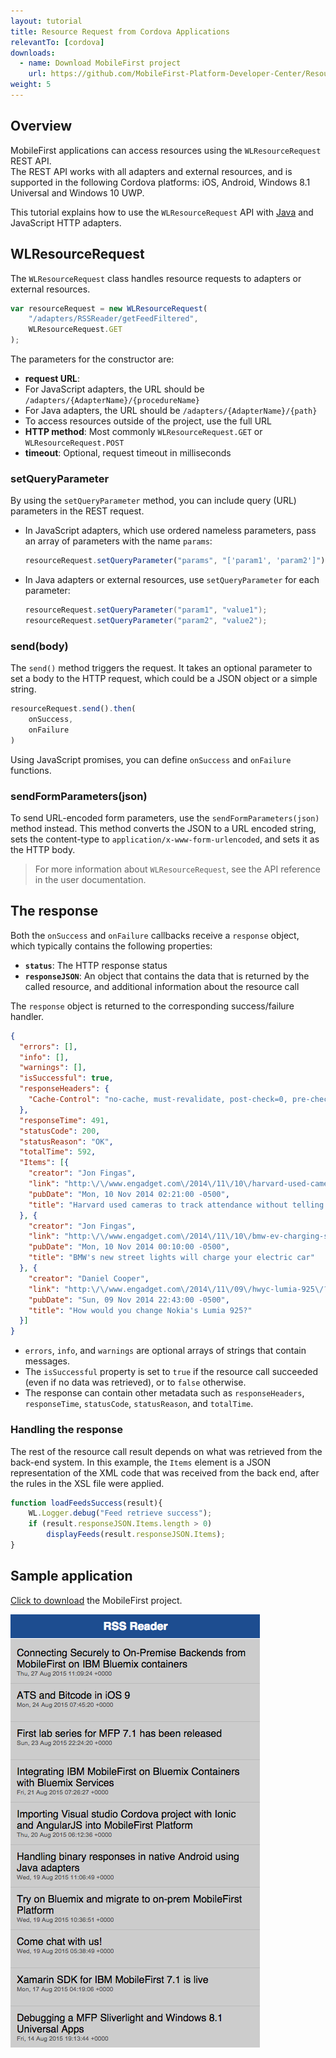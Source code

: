 ```yaml
---
layout: tutorial
title: Resource Request from Cordova Applications
relevantTo: [cordova]
downloads:
  - name: Download MobileFirst project
    url: https://github.com/MobileFirst-Platform-Developer-Center/ResourceRequestCordova
weight: 5
---
```


## Overview
MobileFirst applications can access resources using the `WLResourceRequest` REST API.  
The REST API works with all adapters and external resources, and is supported in the following Cordova platforms: iOS, Android, Windows 8.1 Universal and Windows 10 UWP.

This tutorial explains how to use the `WLResourceRequest` API with [Java](../) and JavaScript HTTP adapters.

## WLResourceRequest
The `WLResourceRequest` class handles resource requests to adapters or external resources.

```js
var resourceRequest = new WLResourceRequest(
    "/adapters/RSSReader/getFeedFiltered",
    WLResourceRequest.GET
);
```
The parameters for the constructor are:

* **request URL**:
 * For JavaScript adapters, the URL should be `/adapters/{AdapterName}/{procedureName}`
 * For Java adapters, the URL should be `/adapters/{AdapterName}/{path}`
 * To access resources outside of the project, use the full URL
* **HTTP method**: Most commonly `WLResourceRequest.GET` or `WLResourceRequest.POST`
* **timeout**: Optional, request timeout in milliseconds

### setQueryParameter
By using the `setQueryParameter` method, you can include query (URL) parameters in the REST request.

* In JavaScript adapters, which use ordered nameless parameters, pass an array of parameters with the name `params`:

    ```js
    resourceRequest.setQueryParameter("params", "['param1', 'param2']");
    ```
* In Java adapters or external resources, use `setQueryParameter` for each parameter:

    ```java
    resourceRequest.setQueryParameter("param1", "value1");
    resourceRequest.setQueryParameter("param2", "value2");
    ```

### send(body)
The `send()` method triggers the request. It takes an optional parameter to set a body to the HTTP request, which could be a JSON object or a simple string.

```js
resourceRequest.send().then(
    onSuccess,
    onFailure
)
```
Using JavaScript promises, you can define `onSuccess` and `onFailure` functions.

### sendFormParameters(json)
To send URL-encoded form parameters, use the `sendFormParameters(json)` method instead. This method converts the JSON to a URL encoded string, sets the content-type to `application/x-www-form-urlencoded`, and sets it as the HTTP body.

>For more information about `WLResourceRequest`, see the API reference in the user documentation.

## The response
Both the `onSuccess` and `onFailure` callbacks receive a `response` object, which typically contains the following properties:

* **`status`**: The HTTP response status
* **`responseJSON`**: An object that contains the data that is returned by the called resource, and additional information about the resource call

The `response` object is returned to the corresponding success/failure handler.

```json
{
  "errors": [],
  "info": [],
  "warnings": [],
  "isSuccessful": true,
  "responseHeaders": {
    "Cache-Control": "no-cache, must-revalidate, post-check=0, pre-check=0"
  },
  "responseTime": 491,
  "statusCode": 200,
  "statusReason": "OK",
  "totalTime": 592,
  "Items": [{
    "creator": "Jon Fingas",
    "link": "http:\/\/www.engadget.com\/2014\/11\/10\/harvard-used-cameras-to-check-attendance\/?ncid=rss_truncated",
    "pubDate": "Mon, 10 Nov 2014 02:21:00 -0500",
    "title": "Harvard used cameras to track attendance without telling students"
  }, {
    "creator": "Jon Fingas",
    "link": "http:\/\/www.engadget.com\/2014\/11\/10\/bmw-ev-charging-street-lights\/?ncid=rss_truncated",
    "pubDate": "Mon, 10 Nov 2014 00:10:00 -0500",
    "title": "BMW's new street lights will charge your electric car"
  }, {
    "creator": "Daniel Cooper",
    "link": "http:\/\/www.engadget.com\/2014\/11\/09\/hwyc-lumia-925\/?ncid=rss_truncated",
    "pubDate": "Sun, 09 Nov 2014 22:43:00 -0500",
    "title": "How would you change Nokia's Lumia 925?"
  }]
}
```

* `errors`, `info`, and `warnings` are optional arrays of strings that contain messages.
* The `isSuccessful` property is set to `true` if the resource call succeeded (even if no data was retrieved), or to `false` otherwise.
* The response can contain other metadata such as `responseHeaders`, `responseTime`, `statusCode`, `statusReason`, and `totalTime`.

### Handling the response
The rest of the resource call result depends on what was retrieved from the back-end system. In this example, the `Items` element is a JSON representation of the XML code that was received from the back end, after the rules in the XSL file were applied.

```js
function loadFeedsSuccess(result){
    WL.Logger.debug("Feed retrieve success");
    if (result.responseJSON.Items.length > 0)
        displayFeeds(result.responseJSON.Items);
}
```

## Sample application
[Click to download](https://github.com/MobileFirst-Platform-Developer-Center/ResourceRequestCordova) the MobileFirst project.

![RSSReader](RSSReader.png)
